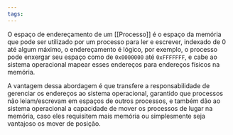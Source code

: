```yaml
---
tags:
---
```


O espaço de endereçamento de um [[Processo]] é o espaço da memória que pode ser utilizado por um processo para ler e escrever, indexado de 0 até algum máximo, o endereçamento é lógico, por exemplo, o processo pode enxergar seu espaço como de `0x0000000` até `0xFFFFFFF`, e cabe ao sistema operacional mapear esses endereços para endereços físicos na memória.

A vantagem dessa abordagem é que transfere a responsabilidade de gerenciar os endereços ao sistema operacional, garantido que processos não leiam/escrevam em espaços de outros processos, e também dão ao sistema operacional a capacidade de mover os processos de lugar na memória, caso eles requisitem mais memória ou simplesmente seja vantajoso os mover de posição. 